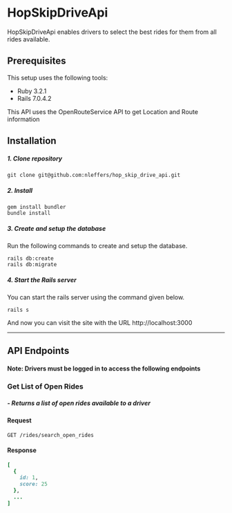 # HopSkipDriveApi

HopSkipDriveApi enables drivers to select the best rides for them from all rides available.

## Prerequisites

This setup uses the following tools:

- Ruby 3.2.1
- Rails 7.0.4.2

This API uses the OpenRouteService API to get Location and Route information

## Installation

##### 1. Clone repository

    git clone git@github.com:nleffers/hop_skip_drive_api.git

##### 2. Install

    gem install bundler
    bundle install

##### 3. Create and setup the database

Run the following commands to create and setup the database.

    rails db:create
    rails db:migrate

##### 4. Start the Rails server

You can start the rails server using the command given below.

    rails s

And now you can visit the site with the URL http://localhost:3000

---

## API Endpoints

#### Note: Drivers must be logged in to access the following endpoints

### Get List of Open Rides

##### - Returns a list of open rides available to a driver

#### Request

`GET /rides/search_open_rides`

#### Response

```ruby
[
  {
    id: 1,
    score: 25
  },
  ...
]
```
